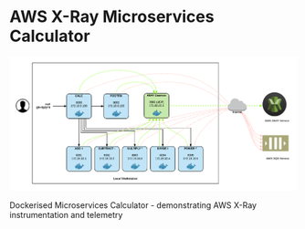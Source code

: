 # AWS X-Ray Microservices Calculator

![Alt text](documentation/XRayDockerArch.png?raw=true "Title")

Dockerised Microservices Calculator - demonstrating AWS X-Ray instrumentation and telemetry

